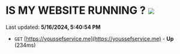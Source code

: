 # IS MY WEBSITE RUNNING ? [![](https://img.shields.io/static/v1?label=Sponsor&message=%E2%9D%A4&logo=GitHub&color=%23fe8e86)](https://github.com/sponsors/<username>)

Last updated: **5/16/2024, 5:40:54 PM**

- `GET` [https://youssefservice.me](https://youssefservice.me) - **Up** (234ms)
